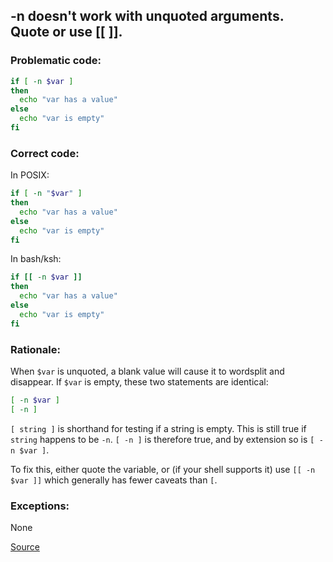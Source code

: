 ## -n doesn't work with unquoted arguments. Quote or use [\[ ]].

### Problematic code:

```sh
if [ -n $var ]
then
  echo "var has a value"
else
  echo "var is empty"
fi
```

### Correct code:

In POSIX:

```sh
if [ -n "$var" ]
then
  echo "var has a value"
else
  echo "var is empty"
fi
```

In bash/ksh:

```sh
if [[ -n $var ]]
then
  echo "var has a value"
else
  echo "var is empty"
fi
```


### Rationale:

When `$var` is unquoted, a blank value will cause it to wordsplit and disappear. If `$var` is empty, these two statements are identical:

```sh
[ -n $var ]
[ -n ]
```

`[ string ]` is shorthand for testing if a string is empty. This is still true if `string` happens to be `-n`. `[ -n ]` is therefore true, and by extension so is `[ -n $var ]`.

To fix this, either quote the variable, or (if your shell supports it) use `[[ -n $var ]]` which generally has fewer caveats than `[`.

### Exceptions:

None

[Source](https://github.com/koalaman/shellcheck/wiki/SC2070)


